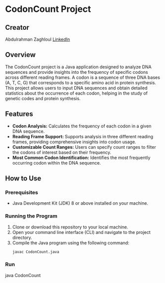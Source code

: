 # CodonCount Project

## Creator

Abdulrahman Zaghloul [LinkedIn](https://www.linkedin.com/in/abdulrahman-zaghloul-876735295/)

## Overview
The CodonCount project is a Java application designed to analyze DNA sequences and provide insights into the frequency of specific codons across different reading frames. A codon is a sequence of three DNA bases (A, T, C, G) that corresponds to a specific amino acid in protein synthesis. This project allows users to input DNA sequences and obtain detailed statistics about the occurrence of each codon, helping in the study of genetic codes and protein synthesis.

## Features
- **Codon Analysis:** Calculates the frequency of each codon in a given DNA sequence.
- **Reading Frame Support:** Supports analysis in three different reading frames, providing comprehensive insights into codon usage.
- **Customizable Count Ranges:** Users can specify count ranges to filter the codons of interest based on their frequency.
- **Most Common Codon Identification:** Identifies the most frequently occurring codon within the DNA sequence.

## How to Use

### Prerequisites
- Java Development Kit (JDK) 8 or above installed on your machine.

### Running the Program
1. Clone or download this repository to your local machine.
2. Open your command line interface (CLI) and navigate to the project directory.
3. Compile the Java program using the following command:
   ```bash
   javac CodonCount.java

### Run
java CodonCount
